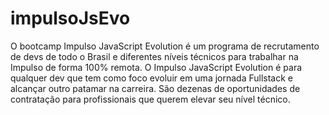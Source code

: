 # impulsoJsEvo
O bootcamp Impulso JavaScript Evolution é um programa de recrutamento de devs de todo o Brasil e diferentes níveis técnicos para trabalhar na Impulso de forma 100% remota. O Impulso JavaScript Evolution é para qualquer dev que tem como foco evoluir em uma jornada Fullstack e alcançar outro patamar na carreira. São dezenas de oportunidades de contratação para profissionais que querem elevar seu nível técnico.
